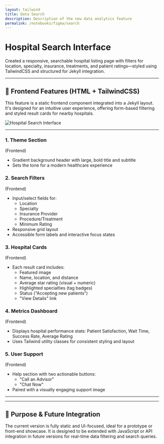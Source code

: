 ```yaml
---
layout: tailwind
title: Data Search
description: Description of the new data analytics feature
permalink: /notebooks/figma/search
---
```


<div class="max-w-4xl mx-auto px-6 py-12 bg-white rounded-lg shadow-md text-gray-800 space-y-12">

<h1 class="text-3xl font-bold text-blue-700">Hospital Search Interface</h1>

<p class="text-lg text-gray-600 leading-relaxed">
  Created a responsive, searchable hospital listing page with filters for location, specialty, insurance, treatments, and patient ratings—styled using TailwindCSS and structured for Jekyll integration.
</p>

<hr class="border-t border-gray-300" />

<h2 class="text-2xl font-semibold text-gray-700">🏥 Frontend Features (HTML + TailwindCSS)</h2>

<p class="text-gray-600 leading-relaxed">
  This feature is a static frontend component integrated into a Jekyll layout. It's designed for an intuitive user experience, offering form-based filtering and styled result cards for nearby hospitals.
</p>

<div class="my-6">
  <img src="https://i.postimg.cc/8cw4mbCK/Screenshot-2025-04-10-at-9-12-22-AM.png" alt="Hospital Search Interface" class="rounded-lg shadow-md border border-gray-200">
</div>

<hr class="border-t border-gray-300" />

<div class="space-y-10">

  <div>
    <h3 class="text-xl font-bold text-gray-700 mb-1">1. Theme Section</h3>
    <span class="text-sm italic text-blue-600 block mb-2">(Frontend)</span>
    <ul class="list-disc list-inside text-gray-600 space-y-1">
      <li>Gradient background header with large, bold title and subtitle</li>
      <li>Sets the tone for a modern healthcare experience</li>
    </ul>
  </div>

  <div>
    <h3 class="text-xl font-bold text-gray-700 mb-1">2. Search Filters</h3>
    <span class="text-sm italic text-blue-600 block mb-2">(Frontend)</span>
    <ul class="list-disc list-inside text-gray-600 space-y-2">
      <li>Input/select fields for:
        <ul class="ml-5 list-disc space-y-1">
          <li>Location</li>
          <li>Specialty</li>
          <li>Insurance Provider</li>
          <li>Procedure/Treatment</li>
          <li>Minimum Rating</li>
        </ul>
      </li>
      <li>Responsive grid layout</li>
      <li>Accessible form labels and interactive focus states</li>
    </ul>
  </div>

  <div>
    <h3 class="text-xl font-bold text-gray-700 mb-1">3. Hospital Cards</h3>
    <span class="text-sm italic text-blue-600 block mb-2">(Frontend)</span>
    <ul class="list-disc list-inside text-gray-600 space-y-2">
      <li>Each result card includes:
        <ul class="ml-5 list-disc space-y-1">
          <li>Featured image</li>
          <li>Name, location, and distance</li>
          <li>Average star rating (visual + numeric)</li>
          <li>Highlighted specialties (tag badges)</li>
          <li>Status ("Accepting new patients")</li>
          <li>"View Details" link</li>
        </ul>
      </li>
    </ul>
  </div>

  <div>
    <h3 class="text-xl font-bold text-gray-700 mb-1">4. Metrics Dashboard</h3>
    <span class="text-sm italic text-blue-600 block mb-2">(Frontend)</span>
    <ul class="list-disc list-inside text-gray-600 space-y-1">
      <li>Displays hospital performance stats: Patient Satisfaction, Wait Time, Success Rate, Average Rating</li>
      <li>Uses Tailwind utility classes for consistent styling and layout</li>
    </ul>
  </div>

  <div>
    <h3 class="text-xl font-bold text-gray-700 mb-1">5. User Support</h3>
    <span class="text-sm italic text-blue-600 block mb-2">(Frontend)</span>
    <ul class="list-disc list-inside text-gray-600 space-y-2">
      <li>Help section with two actionable buttons:
        <ul class="ml-5 list-disc space-y-1">
          <li>"Call an Advisor"</li>
          <li>"Chat Now"</li>
        </ul>
      </li>
      <li>Paired with a visually engaging support image</li>
    </ul>
  </div>

</div>

<hr class="border-t border-gray-300" />

<hr class="border-t border-gray-300 my-8" />

<h2 class="text-2xl font-semibold text-gray-700">🚀 Purpose & Future Integration</h2>

<p class="text-gray-600 text-base leading-relaxed">
  The current version is fully static and UI-focused, ideal for a prototype or front-end showcase. It is designed to be extended with JavaScript or API integration in future versions for real-time data filtering and search queries.
</p>

</div>
